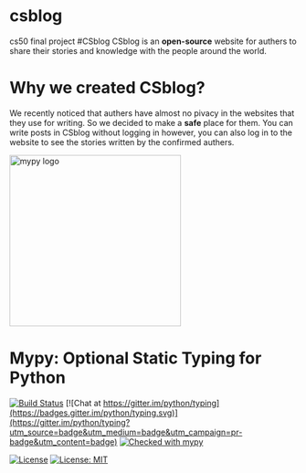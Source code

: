 # csblog
cs50 final project
#CSblog
CSblog is an **open-source** website for authers to share their stories and knowledge with the people around the world.

# Why we created CSblog?

We recently noticed that authers have almost no pivacy in the websites that they use for writing.
So we decided to make a **safe** place for them.
You can write posts in CSblog without logging in however, you can also log in to the website to see the stories written by the confirmed authers.

<img src="http://mypy-lang.org/static/mypy_light.svg" alt="mypy logo" width="300px"/>

Mypy: Optional Static Typing for Python
=======================================

[![Build Status](https://api.travis-ci.com/python/mypy.svg?branch=master)](https://travis-ci.com/python/mypy)
[![Chat at https://gitter.im/python/typing](https://badges.gitter.im/python/typing.svg)](https://gitter.im/python/typing?utm_source=badge&utm_medium=badge&utm_campaign=pr-badge&utm_content=badge)
[![Checked with mypy](http://www.mypy-lang.org/static/mypy_badge.svg)](http://mypy-lang.org/)



[![License](https://img.shields.io/badge/License-Apache%202.0-blue.svg)](https://opensource.org/licenses/Apache-2.0) [![License: MIT](https://img.shields.io/badge/License-MIT-yellow.svg)](https://opensource.org/licenses/MIT) 
